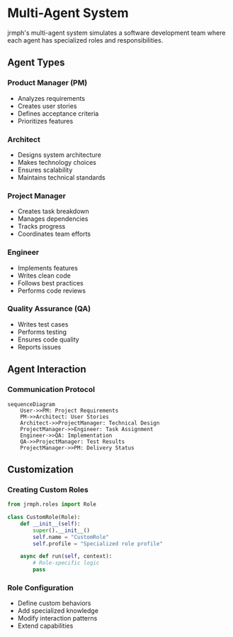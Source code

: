 # Multi-Agent System

jrmph's multi-agent system simulates a software development team where each agent has specialized roles and responsibilities.

## Agent Types

### Product Manager (PM)
- Analyzes requirements
- Creates user stories
- Defines acceptance criteria
- Prioritizes features

### Architect
- Designs system architecture
- Makes technology choices
- Ensures scalability
- Maintains technical standards

### Project Manager
- Creates task breakdown
- Manages dependencies
- Tracks progress
- Coordinates team efforts

### Engineer
- Implements features
- Writes clean code
- Follows best practices
- Performs code reviews

### Quality Assurance (QA)
- Writes test cases
- Performs testing
- Ensures code quality
- Reports issues

## Agent Interaction

### Communication Protocol
```mermaid
sequenceDiagram
    User->>PM: Project Requirements
    PM->>Architect: User Stories
    Architect->>ProjectManager: Technical Design
    ProjectManager->>Engineer: Task Assignment
    Engineer->>QA: Implementation
    QA->>ProjectManager: Test Results
    ProjectManager->>PM: Delivery Status
```

## Customization

### Creating Custom Roles
```python
from jrmph.roles import Role

class CustomRole(Role):
    def __init__(self):
        super().__init__()
        self.name = "CustomRole"
        self.profile = "Specialized role profile"

    async def run(self, context):
        # Role-specific logic
        pass
```

### Role Configuration
- Define custom behaviors
- Add specialized knowledge
- Modify interaction patterns
- Extend capabilities